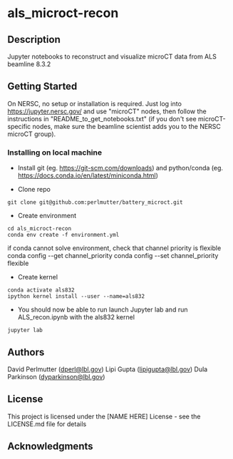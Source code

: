 # als_microct-recon

## Description

Jupyter notebooks to reconstruct and visualize microCT data from ALS beamline 8.3.2

## Getting Started
On NERSC, no setup or installation is required. Just log into https://jupyter.nersc.gov/ and use "microCT" nodes, then follow the instructions in "README_to_get_notebooks.txt" (if you don't see microCT-specific nodes, make sure the beamline scientist adds you to the NERSC microCT group).

### Installing on local machine

* Install git (eg. https://git-scm.com/downloads) and python/conda (eg. https://docs.conda.io/en/latest/miniconda.html)


* Clone repo
```
git clone git@github.com:perlmutter/battery_microct.git
```

* Create environment
```
cd als_microct-recon
conda env create -f environment.yml
```
if conda cannot solve environment, check that channel priority is flexible 
conda config --get channel_priority
conda config --set channel_priority flexible

* Create kernel
```
conda activate als832
ipython kernel install --user --name=als832
```

* You should now be able to run launch Jupyter lab and run ALS_recon.ipynb with the als832 kernel
```
jupyter lab
```


## Authors

David Perlmutter (dperl@lbl.gov)
Lipi Gupta (lipigupta@lbl.gov)
Dula Parkinson (dyparkinson@lbl.gov)

## License

This project is licensed under the [NAME HERE] License - see the LICENSE.md file for details

## Acknowledgments
